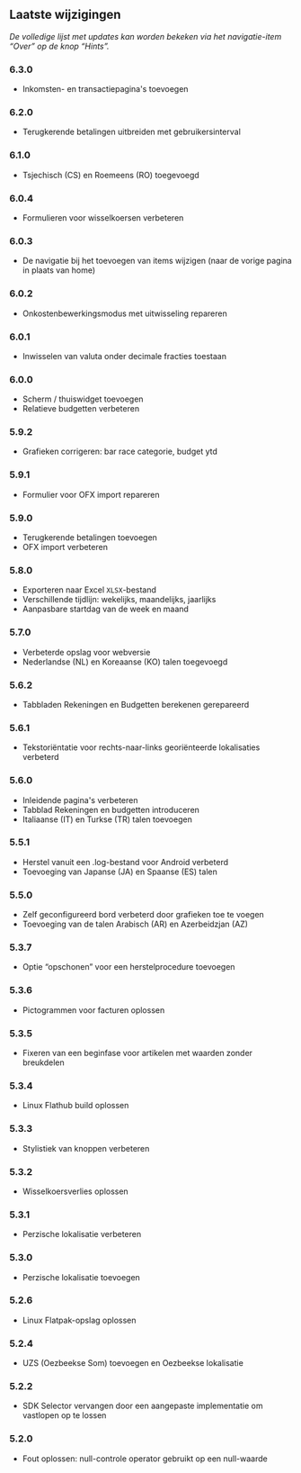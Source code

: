 ## Laatste wijzigingen

_De volledige lijst met updates kan worden bekeken via het navigatie-item “Over” op de knop “Hints”._

### 6.3.0
- Inkomsten- en transactiepagina's toevoegen

### 6.2.0
- Terugkerende betalingen uitbreiden met gebruikersinterval

### 6.1.0
- Tsjechisch (CS) en Roemeens (RO) toegevoegd

### 6.0.4
- Formulieren voor wisselkoersen verbeteren

### 6.0.3
- De navigatie bij het toevoegen van items wijzigen (naar de vorige pagina in plaats van home) 

### 6.0.2
- Onkostenbewerkingsmodus met uitwisseling repareren

### 6.0.1
- Inwisselen van valuta onder decimale fracties toestaan

### 6.0.0
- Scherm / thuiswidget toevoegen
- Relatieve budgetten verbeteren

### 5.9.2
- Grafieken corrigeren: bar race categorie, budget ytd

### 5.9.1
- Formulier voor OFX import repareren

### 5.9.0
- Terugkerende betalingen toevoegen
- OFX import verbeteren

### 5.8.0
- Exporteren naar Excel `XLSX`-bestand
- Verschillende tijdlijn: wekelijks, maandelijks, jaarlijks
- Aanpasbare startdag van de week en maand

### 5.7.0
- Verbeterde opslag voor webversie
- Nederlandse (NL) en Koreaanse (KO) talen toegevoegd

### 5.6.2
- Tabbladen Rekeningen en Budgetten berekenen gerepareerd

### 5.6.1
- Tekstoriëntatie voor rechts-naar-links georiënteerde lokalisaties verbeterd 

### 5.6.0
- Inleidende pagina's verbeteren
- Tabblad Rekeningen en budgetten introduceren
- Italiaanse (IT) en Turkse (TR) talen toevoegen

### 5.5.1
- Herstel vanuit een .log-bestand voor Android verbeterd
- Toevoeging van Japanse (JA) en Spaanse (ES) talen 

### 5.5.0
- Zelf geconfigureerd bord verbeterd door grafieken toe te voegen
- Toevoeging van de talen Arabisch (AR) en Azerbeidzjan (AZ)

### 5.3.7
- Optie “opschonen” voor een herstelprocedure toevoegen  

### 5.3.6
- Pictogrammen voor facturen oplossen

### 5.3.5
- Fixeren van een beginfase voor artikelen met waarden zonder breukdelen

### 5.3.4
- Linux Flathub build oplossen

### 5.3.3
- Stylistiek van knoppen verbeteren

### 5.3.2
- Wisselkoersverlies oplossen

### 5.3.1
- Perzische lokalisatie verbeteren

### 5.3.0
- Perzische lokalisatie toevoegen

### 5.2.6
- Linux Flatpak-opslag oplossen

### 5.2.4
- UZS (Oezbeekse Som) toevoegen en Oezbeekse lokalisatie

### 5.2.2
- SDK Selector vervangen door een aangepaste implementatie om vastlopen op te lossen

### 5.2.0
- Fout oplossen: null-controle operator gebruikt op een null-waarde
